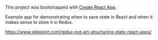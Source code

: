 This project was bootstrapped with [Create React App](https://github.com/facebookincubator/create-react-app).

Example app for demonstrating when to save state in React and when it makes sense to store it in Redux. 


https://www.sitepoint.com/redux-not-art-structuring-state-react-apps/

